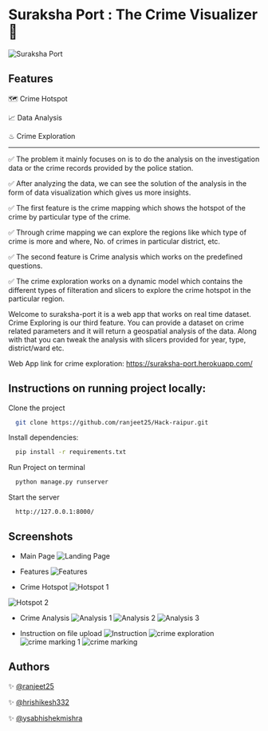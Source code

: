 
# Suraksha Port : The Crime Visualizer 🔰





![Suraksha Port](https://raw.githubusercontent.com/ranjeet25/Hack-raipur/main/Screenshots/suraksha-port-banner.png)




## Features

🗺 Crime Hotspot

📈 Data Analysis

♨ Crime Exploration









-----




✅ The problem it mainly focuses on is to do the analysis on the investigation data or the crime records provided by the police station.  

✅ After analyzing the data, we can see the solution of the analysis in the form of data visualization which gives us more insights.  

✅ The first feature is the crime mapping which shows the hotspot of the crime by particular type of the crime.  

✅ Through crime mapping we can explore the regions like which type of crime is more and where, No. of crimes in particular district, etc.  

✅ The second feature is Crime analysis which works on the predefined questions.

✅ The crime exploration works on a dynamic model which contains the different types of filteration and slicers to explore the crime hotspot in the particular region.  

Welcome to suraksha-port it is a web app that works on real time dataset. Crime Exploring is our third feature. You can provide a dataset on crime related parameters and it will return a geospatial analysis of the data. Along with that you can tweak the analysis with slicers provided for year, type, district/ward etc.

Web App link for crime exploration: https://suraksha-port.herokuapp.com/

## Instructions on running project locally:

Clone the project

```bash
  git clone https://github.com/ranjeet25/Hack-raipur.git
```

Install dependencies:

```bash
  pip install -r requirements.txt
```

Run Project on terminal

```bash
  python manage.py runserver
```

Start the server

```bash
  http://127.0.0.1:8000/
```


## Screenshots


- Main Page
![Landing Page](https://raw.githubusercontent.com/ranjeet25/Hack-raipur/main/Screenshots/landing1.png)


- Features
![Features](https://raw.githubusercontent.com/ranjeet25/Hack-raipur/main/Screenshots/features.png)

- Crime Hotspot
![Hotspot 1](https://raw.githubusercontent.com/ranjeet25/Hack-raipur/main/Screenshots/crime%20hotspot%201.png)


![Hotspot 2](https://raw.githubusercontent.com/ranjeet25/Hack-raipur/main/Screenshots/crime%20hotspot%202.png)


- Crime Analysis
![Analysis 1](https://raw.githubusercontent.com/ranjeet25/Hack-raipur/main/Screenshots/data%20visual.png)
![Analysis 2](https://raw.githubusercontent.com/ranjeet25/Hack-raipur/main/Screenshots/analysis%201.png)
![Analysis 3](https://raw.githubusercontent.com/ranjeet25/Hack-raipur/main/Screenshots/analysis%202.png)

- Instruction on file upload
![Instruction](https://raw.githubusercontent.com/ranjeet25/Hack-raipur/main/Screenshots/Instructions.png)
![crime exploration](https://raw.githubusercontent.com/ranjeet25/Hack-raipur/main/Screenshots/crime%20exploration%201.png)
![crime marking 1](https://raw.githubusercontent.com/ranjeet25/Hack-raipur/main/Screenshots/crime%20markers.png)
![crime marking](https://raw.githubusercontent.com/ranjeet25/Hack-raipur/main/Screenshots/crime%20markers%20(2).png)


## Authors

✨ [@ranjeet25](https://www.github.com/ranjeet25)

✨ [@hrishikesh332](https://www.github.com/hrishikesh332)

✨ [@ysabhishekmishra](https://www.github.com/ysabhishekmishra)




